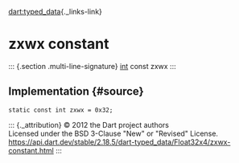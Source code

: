 [dart:typed\_data](../../dart-typed_data/dart-typed_data-library){._links-link}

zxwx constant
=============

::: {.section .multi-line-signature}
[int](../../dart-core/int-class) const zxwx
:::

Implementation {#source}
--------------

``` {.language-dart data-language="dart"}
static const int zxwx = 0x32;
```

::: {._attribution}
© 2012 the Dart project authors\
Licensed under the BSD 3-Clause \"New\" or \"Revised\" License.\
<https://api.dart.dev/stable/2.18.5/dart-typed_data/Float32x4/zxwx-constant.html>
:::
